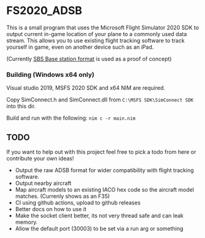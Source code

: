 # FS2020_ADSB

This is a small program that uses the Microsoft Flight Simulator 2020 SDK to output current in-game location of your plane
to a commonly used data stream. This allows you to use existing flight tracking software to track yourself in game, even on another device such as an iPad.

(Currently [SBS Base station format](http://woodair.net/sbs/Article/Barebones42_Socket_Data.htm) is used as a proof of concept)

### Building (Windows x64 only)

Visual studio 2019, MSFS 2020 SDK and x64 NIM are required.

Copy SimConnect.h and SimConnect.dll from `C:\MSFS SDK\SimConnect SDK` into this dir.

Build and run with the following: `nim c -r main.nim`


## TODO 

If you want to help out with this project feel free to pick a todo from here or contribute your own ideas!

- Output the raw ADSB format for wider compatibility with flight tracking software.
- Output nearby aircraft
- Map aircraft models to an existing IACO hex code so the aircraft model matches. (Currenly shows as an F35)
- CI using github actions, upload to github releases
- Better docs on how to use it
- Make the socket client better, its not very thread safe and can leak memory.
- Allow the default port (30003) to be set via a run arg or something